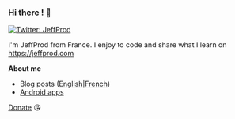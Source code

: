 ### Hi there ! 👋

[![Twitter: JeffProd](https://img.shields.io/twitter/follow/JeffProd?style=social)](https://twitter.com/JeffProd)

I'm JeffProd from France. I enjoy to code and share what I learn on <https://jeffprod.com>

**About me**

- Blog posts ([English](https://en.jeffprod.com/blog/)|[French](https://fr.jeffprod.com/blog/))
- [Android apps](https://play.google.com/store/apps/developer?id=JeffProd)

[Donate](https://en.jeffprod.com/donate/) :kissing_heart:
